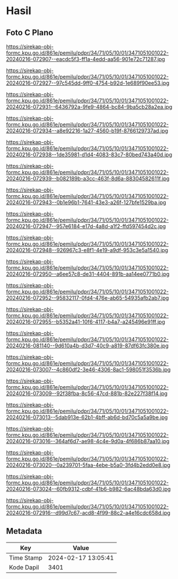 # Hasil

## Foto C Plano

https://sirekap-obj-formc.kpu.go.id/861e/pemilu/pdpr/34/71/05/10/01/3471051001022-20240216-072907--eacdc5f3-ff1a-4edd-aa56-901e72c71287.jpg

https://sirekap-obj-formc.kpu.go.id/861e/pemilu/pdpr/34/71/05/10/01/3471051001022-20240216-072927--97c545dd-9ff0-4754-b92d-1e689f90ee53.jpg

https://sirekap-obj-formc.kpu.go.id/861e/pemilu/pdpr/34/71/05/10/01/3471051001022-20240216-072931--6436792a-9fe9-4864-bc84-9ba5cb28a2ea.jpg

https://sirekap-obj-formc.kpu.go.id/861e/pemilu/pdpr/34/71/05/10/01/3471051001022-20240216-072934--a8e92216-1a27-4560-b19f-8766129737ad.jpg

https://sirekap-obj-formc.kpu.go.id/861e/pemilu/pdpr/34/71/05/10/01/3471051001022-20240216-072938--1de35981-d1d4-4083-83c7-80bed743a40d.jpg

https://sirekap-obj-formc.kpu.go.id/861e/pemilu/pdpr/34/71/05/10/01/3471051001022-20240216-072939--b082189b-a3cc-463f-8d6a-88304582611f.jpg

https://sirekap-obj-formc.kpu.go.id/861e/pemilu/pdpr/34/71/05/10/01/3471051001022-20240216-072943--0b1e96b1-7641-43e3-a26f-127bfe1529ba.jpg

https://sirekap-obj-formc.kpu.go.id/861e/pemilu/pdpr/34/71/05/10/01/3471051001022-20240216-072947--957e6184-e17d-4a8d-a1f2-ffd597454d2c.jpg

https://sirekap-obj-formc.kpu.go.id/861e/pemilu/pdpr/34/71/05/10/01/3471051001022-20240216-072948--926967c3-e8f1-4e19-a9df-953c3e5a1540.jpg

https://sirekap-obj-formc.kpu.go.id/861e/pemilu/pdpr/34/71/05/10/01/3471051001022-20240216-072950--a6ee57c8-de31-4404-891b-aa14ee0771b0.jpg

https://sirekap-obj-formc.kpu.go.id/861e/pemilu/pdpr/34/71/05/10/01/3471051001022-20240216-072952--95832117-0fd4-476e-ab65-54935afb2ab7.jpg

https://sirekap-obj-formc.kpu.go.id/861e/pemilu/pdpr/34/71/05/10/01/3471051001022-20240216-072955--b5352a41-10f6-4117-b4a7-a245496e91ff.jpg

https://sirekap-obj-formc.kpu.go.id/861e/pemilu/pdpr/34/71/05/10/01/3471051001022-20240216-081140--9d610a4b-d3d7-40c9-a819-87df63fc380e.jpg

https://sirekap-obj-formc.kpu.go.id/861e/pemilu/pdpr/34/71/05/10/01/3471051001022-20240216-073007--4c860df2-3e46-4306-8ac1-598051f3536b.jpg

https://sirekap-obj-formc.kpu.go.id/861e/pemilu/pdpr/34/71/05/10/01/3471051001022-20240216-073009--92f38fba-8c56-47cd-881b-82e227f38f14.jpg

https://sirekap-obj-formc.kpu.go.id/861e/pemilu/pdpr/34/71/05/10/01/3471051001022-20240216-073013--5dab913e-62b1-4bff-ab6d-bd70c5a5a9be.jpg

https://sirekap-obj-formc.kpu.go.id/861e/pemilu/pdpr/34/71/05/10/01/3471051001022-20240216-073016--364af6d7-ae98-4c4e-9d0a-4f686b87aa10.jpg

https://sirekap-obj-formc.kpu.go.id/861e/pemilu/pdpr/34/71/05/10/01/3471051001022-20240216-073020--0a239701-5faa-4ebe-b5a0-3fd4b2edd0e8.jpg

https://sirekap-obj-formc.kpu.go.id/861e/pemilu/pdpr/34/71/05/10/01/3471051001022-20240216-073024--60fb9312-cdbf-41b6-b982-6ac48bda63d0.jpg

https://sirekap-obj-formc.kpu.go.id/861e/pemilu/pdpr/34/71/05/10/01/3471051001022-20240216-072916--d99d7c67-acd8-4f99-88c2-a4e16cdc658d.jpg


## Metadata

| Key        | Value               |
| ---------- | ------------------- |
| Time Stamp | 2024-02-17 13:05:41 |
| Kode Dapil | 3401                |



